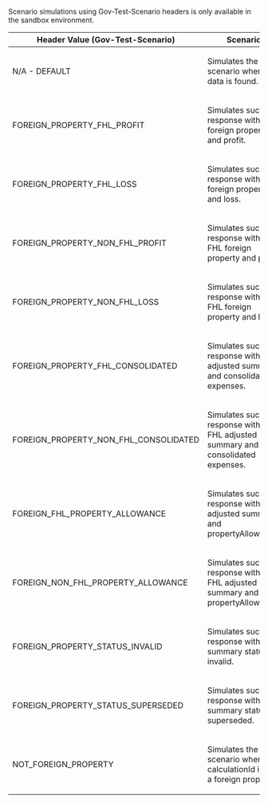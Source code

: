 <p>Scenario simulations using Gov-Test-Scenario headers is only available in the sandbox environment.</p>
<table>
    <thead>
        <tr>
            <th>Header Value (Gov-Test-Scenario)</th>
            <th>Scenario</th>
        </tr>
    </thead>
    <tbody>
        <tr>
            <td><p>N/A - DEFAULT</p></td>
            <td><p>Simulates the scenario where no data is found.</p></td>
        </tr>
        <tr>
            <td><p>FOREIGN_PROPERTY_FHL_PROFIT</p></td>
            <td><p>Simulates success response with FHL foreign property and profit.</p></td>
        </tr>
        <tr>
            <td><p>FOREIGN_PROPERTY_FHL_LOSS</p></td>
            <td><p>Simulates success response with FHL foreign property and loss.</p></td>
        </tr>
        <tr>
            <td><p>FOREIGN_PROPERTY_NON_FHL_PROFIT</p></td>
            <td><p>Simulates success response with non FHL foreign property and profit.</p></td>
        </tr>
        <tr>
            <td><p>FOREIGN_PROPERTY_NON_FHL_LOSS</p></td>
            <td><p>	Simulates success response with non FHL foreign property and loss.</p></td>
        </tr>
        <tr>
            <td><p>FOREIGN_PROPERTY_FHL_CONSOLIDATED</p></td>
            <td><p>Simulates success response with FHL adjusted summary and consolidated expenses.</p></td>
        </tr>
        <tr>
            <td><p>FOREIGN_PROPERTY_NON_FHL_CONSOLIDATED</p></td>
            <td><p>Simulates success response with non FHL adjusted summary and consolidated expenses.</p></td>
        </tr>
        <tr>
            <td><p>FOREIGN_FHL_PROPERTY_ALLOWANCE</p></td>
            <td><p>Simulates success response with FHL adjusted summary and propertyAllowance.</p></td>
        </tr>
        <tr>
            <td><p>FOREIGN_NON_FHL_PROPERTY_ALLOWANCE</p></td>
            <td><p>Simulates success response with non FHL adjusted summary and propertyAllowance.</p></td>
        </tr>
        <tr>
            <td><p>FOREIGN_PROPERTY_STATUS_INVALID</p></td>
            <td><p>Simulates success response with summary status invalid.</p></td>
        </tr>
        <tr>
            <td><p>FOREIGN_PROPERTY_STATUS_SUPERSEDED</p></td>
            <td><p>Simulates success response with summary status superseded.</p></td>
        </tr>
        <tr>
            <td><p>NOT_FOREIGN_PROPERTY</p></td>
            <td><p>Simulates the scenario where the calculationId is not a foreign property.</p></td>
        </tr>
    </tbody>
</table>
